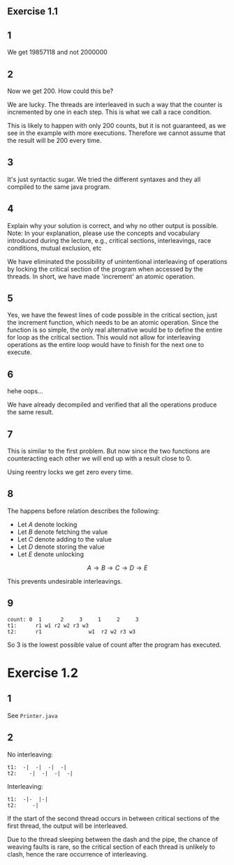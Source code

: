 ## Exercise 1.1

## 1

We get 19857118 and not 2000000

## 2

Now we get 200.
How could this be?

We are lucky. The threads are interleaved in such a way that the counter is incremented by one in each step. This is what we call a race condition.


This is likely to happen with only 200 counts, but it is not guaranteed, as we see in the example with more executions. Therefore we cannot assume that the result will be 200 every time.

## 3

It's just syntactic sugar. We tried the different syntaxes and they all compiled to the same java program.

## 4

Explain why your solution is correct, and why no other output is possible.
Note: In your explanation, please use the concepts and vocabulary introduced during the lecture, e.g., critical
sections, interleavings, race conditions, mutual exclusion, etc

We have eliminated the possibility of unintentional interleaving of operations by locking the critical section of the program when accessed by the threads. In short, we have made 'increment' an atomic operation.

## 5

Yes, we have the fewest lines of code possible in the critical section, just the increment function, which needs to be an atomic operation. Since the function is so simple, the only real alternative would be to define
the entire for loop as the critical section. This would not allow for interleaving operations as the entire loop would have to finish for the next one to execute.

## 6

hehe oops...

We have already decompiled and verified that all the operations produce the same result.

## 7

This is similar to the first problem. But now since the two functions are counteracting each other we will end up with a result close to 0.

Using reentry locks we get zero every time.

## 8

The happens before relation describes the following:

- Let $A$ denote locking
- Let $B$ denote fetching the value
- Let $C$ denote adding to the value
- Let $D$ denote storing the value
- Let $E$ denote unlocking

$$A \rightarrow B \rightarrow C \rightarrow D \rightarrow E $$

This prevents undesirable interleavings.

## 9

```
count: 0  1      2     3     1     2     3
t1:      r1 w1 r2 w2 r3 w3
t2:      r1               w1  r2 w2 r3 w3
```
So 3 is the lowest possible value of count after the program has executed.

# Exercise 1.2

## 1

See `Printer.java`

## 2

No interleaving:
```
t1:  -|  -|  -|  -|
t2:    -|  -|  -|  -|
```

Interleaving:
```
t1:  -|-  |-|
t2:     -|
```

If the start of the second thread occurs in between critical sections of the first thread, the output will be interleaved.

Due to the thread sleeping between the dash and the pipe, the chance of weaving faults is rare, so the critical section of each thread is unlikely to clash, hence the rare occurrence of interleaving.
